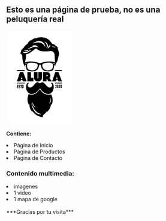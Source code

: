 <h2>
Esto es una página de prueba, no es una peluquería real
</h2>

<img src="https://raw.githubusercontent.com/juanjose20172/peluqueria/main/imagenes/logo.png" >

**Contiene:**
<li>
 Página de Inicio
 </li>
<li>
 Página de Productos
 </li>
<li>
Página de Contacto
 </li>


<h3>
Contenido multimedia:
</h3>
<li>
imagenes
</li>
<li>
1 video
</li>
<li>
1 mapa de google
</li>
<br>
***Gracias por tu visita***
